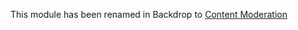 This module has been renamed in Backdrop to [Content Moderation](https://github.com/backdrop-contrib/content_moderation)
